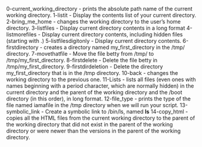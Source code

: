 0-current_working_directory - prints the absolute path name of the current working directory.
1-listit - Display the contents list of your current directory.
2-bring_me_home - changes the working directory to the user’s home directory.
3-listfiles - Display current directory contents in a long format
4-listmorefiles - Display current directory contents, including hidden files (starting with .)
5-listfilesdigitonly - Display current directory contents.
6-firstdirectory -  creates a directory named my_first_directory in the /tmp/ directory.
7-movethatfile - Move the file betty from /tmp/ to /tmp/my_first_directory.
8-firstdelete - Delete the file betty in /tmp/my_first_directory.
9-firstdirdeletion - Delete the directory my_first_directory that is in the /tmp directory.
10-back - changes the working directory to the previous one.
11-Lists - lists all files (even ones with names beginning with a period character, which are normally hidden) in the current directory and the parent of the working directory and the /boot directory (in this order), in long format.
12-file_type - prints the type of the file named iamafile in the /tmp directory when we will run your script.
13-symbolic_link - Create a symbolic link to /bin/ls, named __ls__
14-copy_html - copies all the HTML files from the current working directory to the parent of the working directory that did not exist in the parent of the working directory or were newer than the versions in the parent of the working directory.

